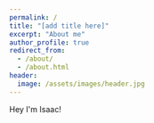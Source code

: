 ```yaml
---
permalink: /
title: "[add title here]"
excerpt: "About me"
author_profile: true
redirect_from: 
  - /about/
  - /about.html
header:
  image: /assets/images/header.jpg
---
```


Hey I'm Isaac!
